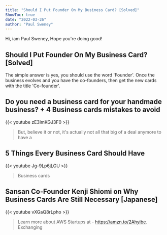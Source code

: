 ```yaml
---
title: "Should I Put Founder On My Business Card? [Solved]"
ShowToc: true 
date: "2022-03-26"
author: "Paul Sweney" 
---
```


Hi, iam Paul Sweney, Hope you're doing good!
## Should I Put Founder On My Business Card? [Solved]
The simple answer is yes, you should use the word 'Founder'. Once the business evolves and you have the co-founders, then get the new cards with the title 'Co-founder'.

## Do you need a business card for your handmade business? + 4 Business cards mistakes to avoid
{{< youtube zE3ImKGJ3F0 >}}
>But, believe it or not, it's actually not all that big of a deal anymore to have a 

## 5 Things Every Business Card Should Have
{{< youtube Jg-9Lp6jLGU >}}
>Business cards

## Sansan Co-Founder Kenji Shiomi on Why Business Cards Are Still Necessary [Japanese]
{{< youtube vXGaQ8rLpho >}}
>Learn more about AWS Startups at - https://amzn.to/2Ahyibe. Exchanging 

